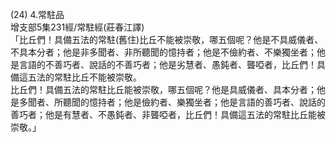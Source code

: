 (24) 4.常駐品  
增支部5集231經/常駐經(莊春江譯)  
「比丘們！具備五法的常駐(舊住)比丘不能被崇敬，哪五個呢？他是不具威儀者、不具本分者；他是非多聞者、非所聽聞的憶持者；他是不儉約者、不樂獨坐者；他是言語的不善巧者、說話的不善巧者；他是劣慧者、愚鈍者、聾啞者，比丘們！具備這五法的常駐比丘不能被崇敬。  
比丘們！具備五法的常駐比丘能被崇敬，哪五個呢？他是具威儀者、具本分者；他是多聞者、所聽聞的憶持者；他是儉約者、樂獨坐者；他是言語的善巧者、說話的善巧者；他是有慧者、不愚鈍者、非聾啞者，比丘們！具備這五法的常駐比丘能被崇敬。」  
  
  
